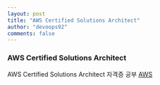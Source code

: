 ```yaml
---
layout: post
title: "AWS Certified Solutions Architect"
author: "devoops92"
comments: false
---
```


### AWS Certified Solutions Architect
AWS Certified Solutions Architect 자격증 공부
[AWS](https://www.notion.so/AWS-f29e8ebfb8d24c6c80bfdd7f2f31ecf6)
